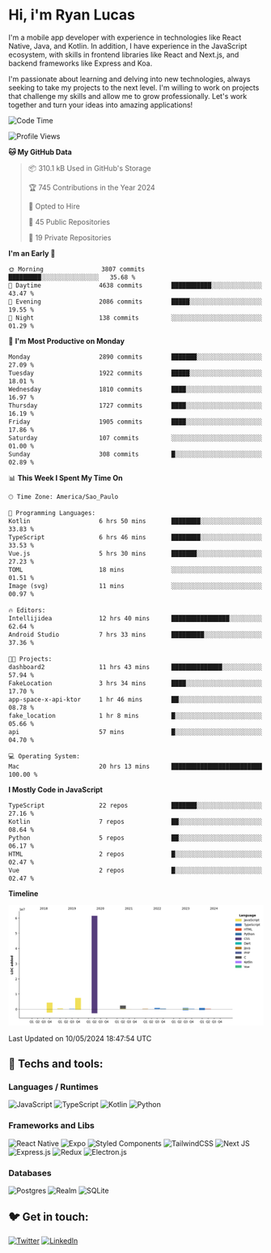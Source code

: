 # Hi, i'm Ryan Lucas

I'm a mobile app developer with experience in technologies like React Native, Java, and Kotlin.
In addition, I have experience in the JavaScript ecosystem, with skills in frontend libraries like React and Next.js, and backend frameworks like Express and Koa.

I'm passionate about learning and delving into new technologies, always seeking to take my projects to the next level. I'm willing to work on projects that challenge my skills and allow me to grow professionally. Let's work together and turn your ideas into amazing applications!


<!--START_SECTION:waka-->
![Code Time](http://img.shields.io/badge/Code%20Time-299%20hrs%2042%20mins-blue)

![Profile Views](http://img.shields.io/badge/Profile%20Views-0-blue)

**🐱 My GitHub Data** 

> 📦 310.1 kB Used in GitHub's Storage 
 > 
> 🏆 745 Contributions in the Year 2024
 > 
> 💼 Opted to Hire
 > 
> 📜 45 Public Repositories 
 > 
> 🔑 19 Private Repositories 
 > 
**I'm an Early 🐤** 

```text
🌞 Morning                3807 commits        █████████░░░░░░░░░░░░░░░░   35.68 % 
🌆 Daytime                4638 commits        ███████████░░░░░░░░░░░░░░   43.47 % 
🌃 Evening                2086 commits        █████░░░░░░░░░░░░░░░░░░░░   19.55 % 
🌙 Night                  138 commits         ░░░░░░░░░░░░░░░░░░░░░░░░░   01.29 % 
```
📅 **I'm Most Productive on Monday** 

```text
Monday                   2890 commits        ███████░░░░░░░░░░░░░░░░░░   27.09 % 
Tuesday                  1922 commits        █████░░░░░░░░░░░░░░░░░░░░   18.01 % 
Wednesday                1810 commits        ████░░░░░░░░░░░░░░░░░░░░░   16.97 % 
Thursday                 1727 commits        ████░░░░░░░░░░░░░░░░░░░░░   16.19 % 
Friday                   1905 commits        ████░░░░░░░░░░░░░░░░░░░░░   17.86 % 
Saturday                 107 commits         ░░░░░░░░░░░░░░░░░░░░░░░░░   01.00 % 
Sunday                   308 commits         █░░░░░░░░░░░░░░░░░░░░░░░░   02.89 % 
```


📊 **This Week I Spent My Time On** 

```text
🕑︎ Time Zone: America/Sao_Paulo

💬 Programming Languages: 
Kotlin                   6 hrs 50 mins       ████████░░░░░░░░░░░░░░░░░   33.83 % 
TypeScript               6 hrs 46 mins       ████████░░░░░░░░░░░░░░░░░   33.53 % 
Vue.js                   5 hrs 30 mins       ███████░░░░░░░░░░░░░░░░░░   27.23 % 
TOML                     18 mins             ░░░░░░░░░░░░░░░░░░░░░░░░░   01.51 % 
Image (svg)              11 mins             ░░░░░░░░░░░░░░░░░░░░░░░░░   00.97 % 

🔥 Editors: 
Intellijidea             12 hrs 40 mins      ████████████████░░░░░░░░░   62.64 % 
Android Studio           7 hrs 33 mins       █████████░░░░░░░░░░░░░░░░   37.36 % 

🐱‍💻 Projects: 
dashboard2               11 hrs 43 mins      ██████████████░░░░░░░░░░░   57.94 % 
FakeLocation             3 hrs 34 mins       ████░░░░░░░░░░░░░░░░░░░░░   17.70 % 
app-space-x-api-ktor     1 hr 46 mins        ██░░░░░░░░░░░░░░░░░░░░░░░   08.78 % 
fake_location            1 hr 8 mins         █░░░░░░░░░░░░░░░░░░░░░░░░   05.66 % 
api                      57 mins             █░░░░░░░░░░░░░░░░░░░░░░░░   04.70 % 

💻 Operating System: 
Mac                      20 hrs 13 mins      █████████████████████████   100.00 % 
```

**I Mostly Code in JavaScript** 

```text
TypeScript               22 repos            ███████░░░░░░░░░░░░░░░░░░   27.16 % 
Kotlin                   7 repos             ██░░░░░░░░░░░░░░░░░░░░░░░   08.64 % 
Python                   5 repos             ██░░░░░░░░░░░░░░░░░░░░░░░   06.17 % 
HTML                     2 repos             █░░░░░░░░░░░░░░░░░░░░░░░░   02.47 % 
Vue                      2 repos             █░░░░░░░░░░░░░░░░░░░░░░░░   02.47 % 
```



**Timeline**

![Lines of Code chart](https://raw.githubusercontent.com/RyanGst/RyanGst/main/assets/bar_graph.png)


 Last Updated on 10/05/2024 18:47:54 UTC
<!--END_SECTION:waka-->

## 🔧 Techs and tools: 

### Languages / Runtimes
![JavaScript](https://img.shields.io/badge/javascript-%23323330.svg?style=for-the-badge&logo=javascript&logoColor=%23F7DF1E)
![TypeScript](https://img.shields.io/badge/typescript-%23007ACC.svg?style=for-the-badge&logo=typescript&logoColor=white)
![Kotlin](https://img.shields.io/badge/kotlin-%230095D5.svg?style=for-the-badge&logo=kotlin&logoColor=white) ![Python](https://img.shields.io/badge/python-3670A0?style=for-the-badge&logo=python&logoColor=ffdd54)

### Frameworks and Libs
![React Native](https://img.shields.io/badge/react_native-%2320232a.svg?style=for-the-badge&logo=react&logoColor=%2361DAFB)
![Expo](https://img.shields.io/badge/expo-1C1E24?style=for-the-badge&logo=expo&logoColor=#D04A37)
![Styled Components](https://img.shields.io/badge/styled--components-DB7093?style=for-the-badge&logo=styled-components&logoColor=white)
![TailwindCSS](https://img.shields.io/badge/tailwindcss-%2338B2AC.svg?style=for-the-badge&logo=tailwind-css&logoColor=white)
![Next JS](https://img.shields.io/badge/Next-black?style=for-the-badge&logo=next.js&logoColor=white)
![Express.js](https://img.shields.io/badge/express.js-%23404d59.svg?style=for-the-badge&logo=express&logoColor=%2361DAFB)
![Redux](https://img.shields.io/badge/redux-%23593d88.svg?style=for-the-badge&logo=redux&logoColor=white)
![Electron.js](https://img.shields.io/badge/Electron-191970?style=for-the-badge&logo=Electron&logoColor=white)

### Databases
![Postgres](https://img.shields.io/badge/postgres-%23316192.svg?style=for-the-badge&logo=postgresql&logoColor=white)
![Realm](https://img.shields.io/badge/Realm-39477F?style=for-the-badge&logo=realm&logoColor=white)
![SQLite](https://img.shields.io/badge/sqlite-%2307405e.svg?style=for-the-badge&logo=sqlite&logoColor=white)

## 🐦 Get in touch:

[![Twitter](https://img.shields.io/badge/Twitter-%231DA1F2.svg?style=for-the-badge&logo=Twitter&logoColor=white)](https://twitter.com/ryangst_)
[![LinkedIn](https://img.shields.io/badge/linkedin-%230077B5.svg?style=for-the-badge&logo=linkedin&logoColor=white)](https://www.linkedin.com/in/ryan-lucas-machado/)
